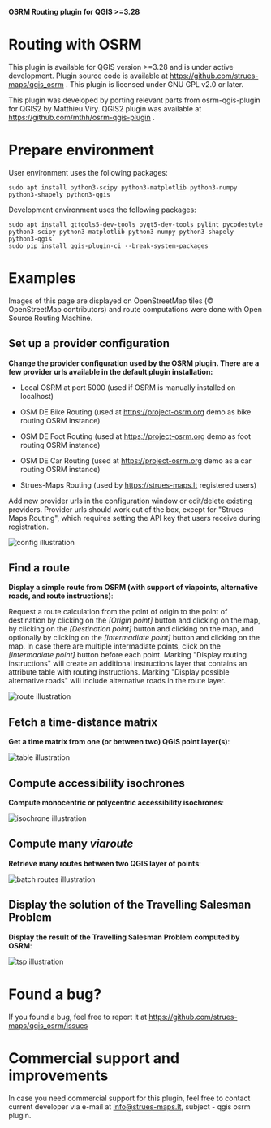 **OSRM Routing plugin for QGIS >=3.28**

Routing with OSRM
=================
This plugin is available for QGIS version >=3.28 and is under active development.
Plugin source code is available at https://github.com/strues-maps/qgis_osrm .
This plugin is licensed under GNU GPL v2.0 or later.

This plugin was developed by porting relevant parts from osrm-qgis-plugin for
QGIS2 by Matthieu Viry. QGIS2 plugin was available at https://github.com/mthh/osrm-qgis-plugin .

Prepare environment
===============================
User environment uses the following packages:
```
sudo apt install python3-scipy python3-matplotlib python3-numpy python3-shapely python3-qgis
```

Development environment uses the following packages:
```
sudo apt install qttools5-dev-tools pyqt5-dev-tools pylint pycodestyle python3-scipy python3-matplotlib python3-numpy python3-shapely python3-qgis
sudo pip install qgis-plugin-ci --break-system-packages
```

Examples
========
Images of this page are displayed on OpenStreetMap tiles (© OpenStreetMap contributors) and route computations were done with Open Source Routing Machine.

Set up a provider configuration
------------
**Change the provider configuration used by the OSRM plugin. There are a few provider urls available in the default plugin installation:**

- Local OSRM at port 5000 (used if OSRM is manually installed on localhost)

- OSM DE Bike Routing (used at https://project-osrm.org demo as bike routing OSRM instance)

- OSM DE Foot Routing (used at https://project-osrm.org demo as foot routing OSRM instance)

- OSM DE Car Routing (used at https://project-osrm.org demo as a car routing OSRM instance)

- Strues-Maps Routing (used by https://strues-maps.lt registered users)

Add new provider urls in the configuration window or edit/delete existing providers. Provider urls should work
out of the box, except for "Strues-Maps Routing", which requires setting the API key that users receive
during registration. 

![config illustration](img/config.png)

Find a route
------------
**Display a simple route from OSRM (with support of viapoints, alternative roads, and route instructions)**:

Request a route calculation from the point of origin to the point of destination by clicking on the
*[Origin point]* button and clicking on the map, by clicking on the *[Destination point]* button and clicking on the map, and
optionally by clicking on the *[Intermadiate point]* button and clicking on the map. In case there are multiple intermadiate points,
click on the *[Intermadiate point]* button before each point. Marking "Display routing instructions" will create an additional
instructions layer that contains an attribute table with routing instructions. Marking "Display possible alternative
roads" will include alternative roads in the route layer.

![route illustration](img/fastest_route.png)

Fetch a time-distance matrix
----------------------------
**Get a time matrix from one (or between two) QGIS point layer(s)**:

![table illustration](img/table.jpg)

Compute accessibility isochrones
--------------------------------
**Compute monocentric or polycentric accessibility isochrones**:

![isochrone illustration](img/multi_isochrone.jpg)

Compute many *viaroute*
-----------------------
**Retrieve many routes between two QGIS layer of points**:

![batch routes illustration](img/many_routes.jpg)

Display the solution of the Travelling Salesman Problem
-------------------------------------------------------
**Display the result of the Travelling Salesman Problem computed by OSRM**:

![tsp illustration](img/tsp.jpg)


Found a bug?
===================================
If you found a bug, feel free to report it at https://github.com/strues-maps/qgis_osrm/issues


Commercial support and improvements
===================================

In case you need commercial support for this plugin, feel free to contact current
developer via e-mail at info@strues-maps.lt, subject - qgis osrm plugin.